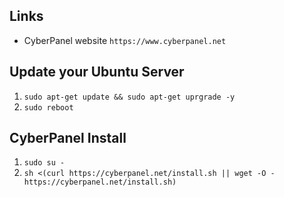 ## Links
- CyberPanel website `https://www.cyberpanel.net`

## Update your Ubuntu Server

1. `sudo apt-get update && sudo apt-get uprgrade -y`
2. `sudo reboot`

## CyberPanel Install
1. `sudo su -`
2. `sh <(curl https://cyberpanel.net/install.sh || wget -O - https://cyberpanel.net/install.sh)`
